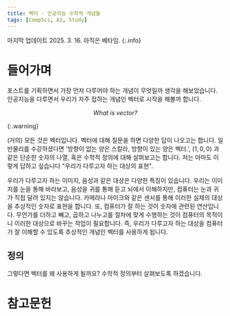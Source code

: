 ```yaml
---
title: 벡터 - 인공지능 수학적 개념들
tags: [CompSci, AI, Study]
---
```


마지막 업데이트 2025. 3. 16.
아직은 베타임.
{:.info}

# 들어가며

포스트를 기획하면서 가장 먼저 다루어야 하는 개념이 무엇일까 생각을 해보았습니다. 인공지능을 다루면서 우리가 자주 접하는 개념인 벡터로 시작을 해볼까 합니다.

<p style="text-align: center;"><i>What is vector?</i></p>
{:.warning}

(거의) 모든 것은 벡터입니다. 벡터에 대해 질문을 하면 다양한 답이 나오고는 합니다. 일반물리를 수강하셨다면 '방향이 없는 양은 스칼라, 방향이 있는 양은 벡터.', $(1,0,0)$ 과 같은 단순한 숫자의 나열, 혹은 수학적 정의에 대해 살펴보고는 합니다. 저는 아마도 이렇게 답하고 싶습니다 "우리가 다루고자 하는 대상의 표현". 

우리가 다루고자 하는 이미지, 음성과 같은 대상은 다양한 특징이 있습니다. 우리는 이미지를 눈을 통해 바라보고, 음성을 귀를 통해 듣고 뇌에서 이해하지만, 컴퓨터는 눈과 귀가 직접 달려 있지는 않습니다. 카메라나 마이크와 같은 센서를 통해 이러한 실제의 대상을 추상적인 숫자로 표현을 합니다. 또, 컴퓨터가 잘 하는 것이 숫자에 관련된 연산입니다. 무언가를 더하고 빼고, 곱하고 나누고를 절차에 맞게 수행하는 것이 컴퓨터의 목적이니 이러한 대상으로 바꾸는 작업이 필요합니다. 즉, 우리가 다루고자 하는 대상을 컴퓨터가 잘 이해할 수 있도록 추상적인 개념인 벡터를 사용하게 됩니다.

## 정의

그렇다면 벡터를 왜 사용하게 될까요? 수학적 정의부터 살펴보도록 하겠습니다.



# 참고문헌